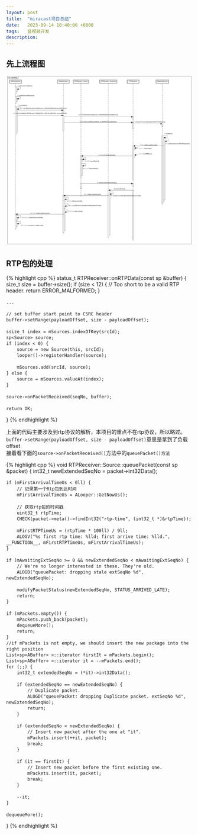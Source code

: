 ```yaml
---
layout: post
title:  "miracast项目总结"
date:   2023-09-14 10:40:00 +0800
tags:   音视频开发
description:
---
```


先上流程图
-----------         

![p](/assets/images/2023-pic/p3.png)        


RTP包的处理
-------------

{% highlight cpp %}
status_t RTPReceiver::onRTPData(const sp<ABuffer> &buffer) {
    size_t size = buffer->size();
    if (size < 12) {
        // Too short to be a valid RTP header.
        return ERROR_MALFORMED;
    }

    ...

    // set buffer start point to CSRC header
    buffer->setRange(payloadOffset, size - payloadOffset);

    ssize_t index = mSources.indexOfKey(srcId);
    sp<Source> source;
    if (index < 0) {
        source = new Source(this, srcId);
        looper()->registerHandler(source);

        mSources.add(srcId, source);
    } else {
        source = mSources.valueAt(index);
    }

    source->onPacketReceived(seqNo, buffer);

    return OK;
}
{% endhighlight %}

上面的代码主要涉及到rtp协议的解析，本项目的重点不在rtp协议，所以略过。   
`buffer->setRange(payloadOffset, size - payloadOffset)`意思是拿到了负载offset    
接着看下面的`source->onPacketReceived()`方法中的`queuePacket()方法`

{% highlight cpp %}
void RTPReceiver::Source::queuePacket(const sp<ABuffer> &packet) {
    int32_t newExtendedSeqNo = packet->int32Data();

    if (mFirstArrivalTimeUs < 0ll) {
        // 记录第一个Rtp包到达时间
        mFirstArrivalTimeUs = ALooper::GetNowUs(); 

        // 获取rtp包的时间戳
        uint32_t rtpTime;
        CHECK(packet->meta()->findInt32("rtp-time", (int32_t *)&rtpTime));

        mFirstRTPTimeUs = (rtpTime * 100ll) / 9ll;
        ALOGV("%s first rtp time: %lld; first arrive time: %lld.", __FUNCTION__, mFirstRTPTimeUs, mFirstArrivalTimeUs);
    }

    if (mAwaitingExtSeqNo >= 0 && newExtendedSeqNo < mAwaitingExtSeqNo) {
        // We're no longer interested in these. They're old.
        ALOGD("queuePacket: dropping stale extSeqNo %d", newExtendedSeqNo);

        modifyPacketStatus(newExtendedSeqNo, STATUS_ARRIVED_LATE);
        return;
    }

    if (mPackets.empty()) {
        mPackets.push_back(packet);
        dequeueMore();
        return;
    }
    //if mPackets is not empty, we should insert the new package into the right position
    List<sp<ABuffer> >::iterator firstIt = mPackets.begin();
    List<sp<ABuffer> >::iterator it = --mPackets.end();
    for (;;) {
        int32_t extendedSeqNo = (*it)->int32Data();

        if (extendedSeqNo == newExtendedSeqNo) {
            // Duplicate packet.
            ALOGD("queuePacket: dropping Duplicate packet. extSeqNo %d", newExtendedSeqNo);
            return;
        }

        if (extendedSeqNo < newExtendedSeqNo) {
            // Insert new packet after the one at "it".
            mPackets.insert(++it, packet);
            break;
        }

        if (it == firstIt) {
            // Insert new packet before the first existing one.
            mPackets.insert(it, packet);
            break;
        }

        --it;
    }

    dequeueMore();
}
{% endhighlight %}
